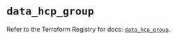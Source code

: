 # `data_hcp_group`

Refer to the Terraform Registry for docs: [`data_hcp_group`](https://registry.terraform.io/providers/hashicorp/hcp/0.85.0/docs/data-sources/group).
